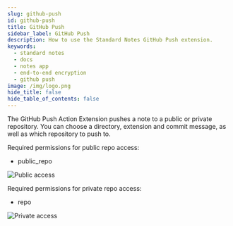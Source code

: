 ```yaml
---
slug: github-push
id: github-push
title: GitHub Push
sidebar_label: GitHub Push
description: How to use the Standard Notes GitHub Push extension.
keywords:
  - standard notes
  - docs
  - notes app
  - end-to-end encryption
  - github push
image: /img/logo.png
hide_title: false
hide_table_of_contents: false
---
```


The GitHub Push Action Extension pushes a note to a public or private repository. You can choose a directory, extension and commit message, as well as which repository to push to.

Required permissions for public repo access:

- public_repo

![Public access](https://user-images.githubusercontent.com/772937/92886567-9a8a8700-f3c8-11ea-9560-b1956eecdf4b.png)

Required permissions for private repo access:

- repo

![Private access](https://user-images.githubusercontent.com/772937/92886571-9bbbb400-f3c8-11ea-86d8-713f0041a5ba.png)
